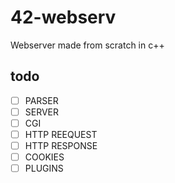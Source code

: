 # 42-webserv
Webserver made from scratch in c++

## todo
- [ ] PARSER
- [ ] SERVER
- [ ] CGI
- [ ] HTTP REEQUEST
- [ ] HTTP RESPONSE
- [ ] COOKIES
- [ ] PLUGINS
